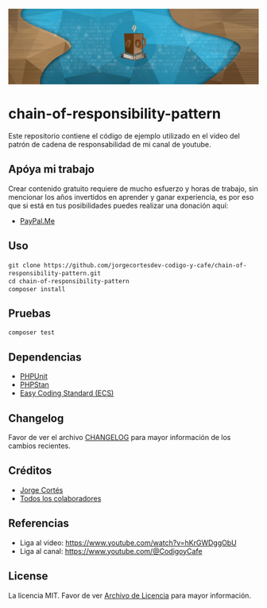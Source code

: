 <p><a href="https://www.youtube.com/@CodigoyCafe" target="_blank"><img src="https://raw.githubusercontent.com/jorgecortesdev/jorgecortesdev/main/art/banner-codigo-y-cafe.jpg" alt="Código y Café"></a></p>

# chain-of-responsibility-pattern

Este repositorio contiene el código de ejemplo utilizado en el video del patrón de cadena de responsabilidad de mi canal de youtube.

## Apóya mi trabajo

Crear contenido gratuito requiere de mucho esfuerzo y horas de trabajo, sin mencionar los años invertidos en aprender y ganar experiencia, es por eso que si está en tus posibilidades puedes realizar una donación aquí:

-   [PayPal.Me](https://www.paypal.com/paypalme/jorgecortesdev)

## Uso

```shell
git clone https://github.com/jorgecortesdev-codigo-y-cafe/chain-of-responsibility-pattern.git
cd chain-of-responsibility-pattern
composer install
```

## Pruebas

```shell
composer test
```

## Dependencias

-   [PHPUnit](https://phpunit.de/)
-   [PHPStan](https://phpstan.org/)
-   [Easy Coding Standard (ECS)](https://github.com/easy-coding-standard/easy-coding-standard)

## Changelog

Favor de ver el archivo [CHANGELOG](CHANGELOG.md) para mayor información de los cambios recientes.

## Créditos

-   [Jorge Cortés](https://github.com/jorgecortesdev)
-   [Todos los colaboradores](../../contributors)

## Referencias

-   Liga al video: https://www.youtube.com/watch?v=hKrGWDggObU
-   Liga al canal: https://www.youtube.com/@CodigoyCafe

## License

La licencia MIT. Favor de ver [Archivo de Licencia](LICENSE) para mayor información.
